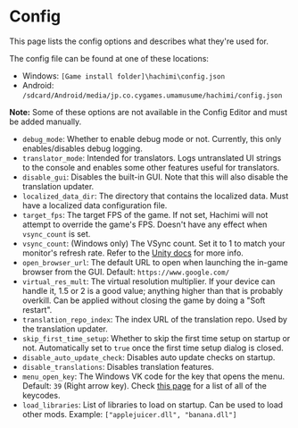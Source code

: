 # Config

This page lists the config options and describes what they're used for.

The config file can be found at one of these locations:
- Windows: `[Game install folder]\hachimi\config.json`
- Android: `/sdcard/Android/media/jp.co.cygames.umamusume/hachimi/config.json`

**Note:** Some of these options are not available in the Config Editor and must be added manually.

- `debug_mode`: Whether to enable debug mode or not. Currently, this only enables/disables debug logging.
- `translator_mode`: Intended for translators. Logs untranslated UI strings to the console and enables some other features useful for translators.
- `disable_gui`: Disables the built-in GUI. Note that this will also disable the translation updater.
- `localized_data_dir`: The directory that contains the localized data. Must have a localized data configuration file.
- `target_fps`: The target FPS of the game. If not set, Hachimi will not attempt to override the game's FPS. Doesn't have any effect when `vsync_count` is set.
- `vsync_count`: (Windows only) The VSync count. Set it to 1 to match your monitor's refresh rate. Refer to the [Unity docs](https://docs.unity3d.com/ScriptReference/QualitySettings-vSyncCount.html) for more info.
- `open_browser_url`: The default URL to open when launching the in-game browser from the GUI. Default: `https://www.google.com/`
- `virtual_res_mult`: The virtual resolution multiplier. If your device can handle it, 1.5 or 2 is a good value; anything higher than that is probably overkill. Can be applied without closing the game by doing a "Soft restart".
- `translation_repo_index`: The index URL of the translation repo. Used by the translation updater.
- `skip_first_time_setup`: Whether to skip the first time setup on startup or not. Automatically set to `true` once the first time setup dialog is closed.
- `disable_auto_update_check`: Disables auto update checks on startup.
- `disable_translations`: Disables translation features.
- `menu_open_key`: The Windows VK code for the key that opens the menu. Default: `39` (Right arrow key). Check [this page](https://cherrytree.at/misc/vk.htm) for a list of all of the keycodes.
- `load_libraries`: List of libraries to load on startup. Can be used to load other mods. Example: `["applejuicer.dll", "banana.dll"]`